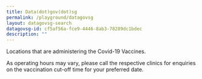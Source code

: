 ```yaml
---
title: Data(dot)gov(dot)sg
permalink: /playground/datagovsg
layout: datagovsg-search
datagovsg-id: cf5af56a-fce9-4446-8ab3-78289dc1bdec
description: ""
---
```

Locations that are administering the Covid-19 Vaccines.

As operating hours may vary, please call the respective clinics for enquiries on the vaccination cut-off time for your preferred date.

